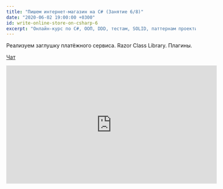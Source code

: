 ```yaml
---
title: "Пишем интернет-магазин на C# (Занятие 6/8)"
date: "2020-06-02 19:00:00 +0300"
id: write-online-store-on-csharp-6
excerpt: "Онлайн-курс по C#, ООП, DDD, тестам, SOLID, паттернам проектирования, Agile."
---
```


Реализуем заглушку платёжного сервиса. Razor Class Library.
Плагины.

[Чат](/download/write-online-shop-on-csharp-6.txt)

<div class="video">
    <iframe width="560" height="315" src="https://www.youtube.com/embed/K4CpLIo_Eew" frameborder="0" allow="accelerometer; autoplay; encrypted-media; gyroscope; picture-in-picture" allowfullscreen></iframe>
</div>
